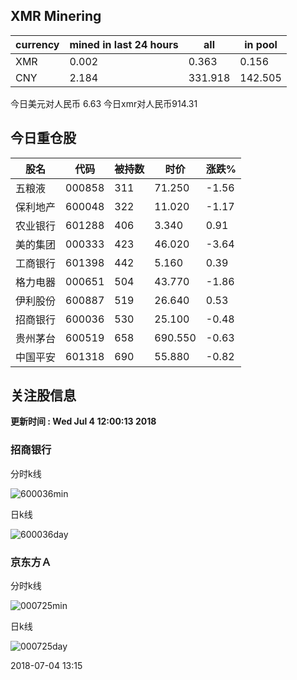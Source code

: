 ## XMR Minering

|currency|mined in last 24 hours|all|in pool|
|---|---|---|---|
|XMR|0.002|0.363|0.156|
|CNY|2.184|331.918|142.505|

今日美元对人民币 6.63	今日xmr对人民币914.31


## 今日重仓股 

|股名|代码|被持数|时价|涨跌%|
|---|---|---|---|---|
|五粮液|000858|311|71.250|-1.56|
|保利地产|600048|322|11.020|-1.17|
|农业银行|601288|406|3.340|0.91|
|美的集团|000333|423|46.020|-3.64|
|工商银行|601398|442|5.160|0.39|
|格力电器|000651|504|43.770|-1.86|
|伊利股份|600887|519|26.640|0.53|
|招商银行|600036|530|25.100|-0.48|
|贵州茅台|600519|658|690.550|-0.63|
|中国平安|601318|690|55.880|-0.82|

## 关注股信息
**更新时间 : Wed Jul  4 12:00:13 2018**
### 招商银行 
分时k线

![600036min](http://image.sinajs.cn/newchart/min/n/sh600036.gif)

日k线

![600036day](http://image.sinajs.cn/newchart/daily/n/sh600036.gif)

### 京东方Ａ 
分时k线

![000725min](http://image.sinajs.cn/newchart/min/n/sz000725.gif)

日k线

![000725day](http://image.sinajs.cn/newchart/daily/n/sz000725.gif)

2018-07-04 13:15